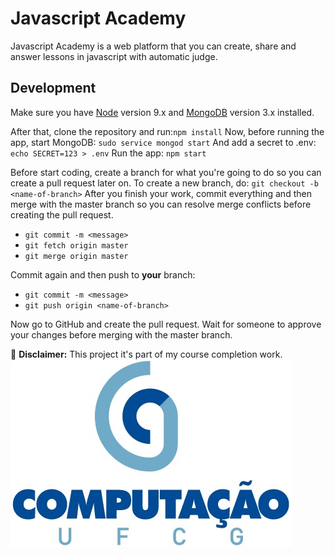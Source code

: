 # Javascript Academy

Javascript Academy is a web platform that you can create, share and answer lessons in javascript with automatic judge.

## Development

Make sure you have [Node](https://nodejs.org) version 9.x and [MongoDB](https://docs.mongodb.com/manual/administration/install-community/) version 3.x installed.

After that, clone the repository and run:`npm install`
Now, before running the app, start MongoDB: `sudo service mongod start`
And add a secret to .env: `echo SECRET=123 > .env`
Run the app: `npm start`

Before start coding, create a branch for what you're going to do so you can create a pull request later on. To create a new branch, do:
`git checkout -b <name-of-branch>`
After you finish your work, commit everything and then merge with the master branch so you can resolve merge conflicts before creating the pull request.

- `git commit -m <message>`
- `git fetch origin master`
- `git merge origin master`

Commit again and then push to **your** branch:

- `git commit -m <message>`
- `git push origin <name-of-branch>`

Now go to GitHub and create the pull request. Wait for someone to approve your changes before merging with the master branch.

:loudspeaker: **Disclaimer:** This project it's part of my course completion work.
![Compucao Logo](images/marca_computacao_ufcg_vertical_producao.jpg)
